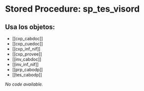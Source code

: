 # Stored Procedure: sp_tes_visord

## Usa los objetos:
- [[cxp_cabdoc]]
- [[cxp_cuedoc]]
- [[cxp_inf_nif]]
- [[cxp_provee]]
- [[inv_cabdoc]]
- [[inv_inf_nif]]
- [[prp_cabodp]]
- [[tes_cabodp]]

*No code available.*
